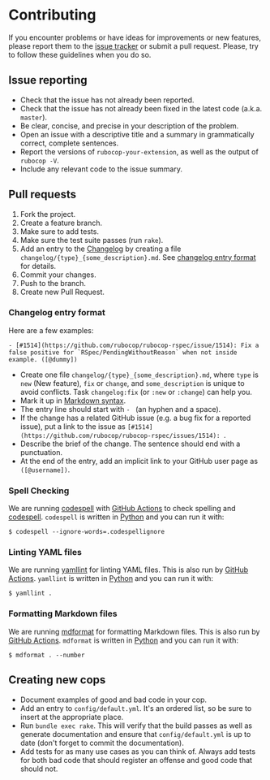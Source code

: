 # Contributing

If you encounter problems or have ideas for improvements or new features, please report them to the [issue tracker](https://github.com/dummy/rubocop-your-extension/issues) or submit a pull request. Please, try to follow these guidelines when you do so.

## Issue reporting

- Check that the issue has not already been reported.
- Check that the issue has not already been fixed in the latest code (a.k.a. `master`).
- Be clear, concise, and precise in your description of the problem.
- Open an issue with a descriptive title and a summary in grammatically correct, complete sentences.
- Report the versions of `rubocop-your-extension`, as well as the output of `rubocop -V`.
- Include any relevant code to the issue summary.

## Pull requests

1. Fork the project.
2. Create a feature branch.
3. Make sure to add tests.
4. Make sure the test suite passes (run `rake`).
5. Add an entry to the [Changelog](https://github.com/dummy/rubocop-your-extension/blob/master/CHANGELOG.md) by creating a file `changelog/{type}_{some_description}.md`. See [changelog entry format](#changelog-entry-format) for details.
6. Commit your changes.
7. Push to the branch.
8. Create new Pull Request.

### Changelog entry format

Here are a few examples:

```
- [#1514](https://github.com/rubocop/rubocop-rspec/issue/1514): Fix a false positive for `RSpec/PendingWithoutReason` when not inside example. ([@dummy])
```

- Create one file `changelog/{type}_{some_description}.md`, where `type` is `new` (New feature), `fix` or `change`, and `some_description` is unique to avoid conflicts. Task `changelog:fix` (or `:new` or `:change`) can help you.
- Mark it up in [Markdown syntax][1].
- The entry line should start with `- ` (an hyphen and a space).
- If the change has a related GitHub issue (e.g. a bug fix for a reported issue), put a link to the issue as `[#1514](https://github.com/rubocop/rubocop-rspec/issues/1514): `.
- Describe the brief of the change. The sentence should end with a punctuation.
- At the end of the entry, add an implicit link to your GitHub user page as `([@username])`.

### Spell Checking

We are running [codespell](https://github.com/codespell-project/codespell) with [GitHub Actions](https://github.com/dummy/rubocop-your-extension/blob/master/.github/workflows/codespell.yml) to check spelling and
[codespell](https://pypi.org/project/codespell/).
`codespell` is written in [Python](https://www.python.org/) and you can run it with:

```console
$ codespell --ignore-words=.codespellignore
```

### Linting YAML files

We are running [yamllint](https://github.com/adrienverge/yamllint) for linting YAML files. This is also run by [GitHub Actions](https://github.com/dummy/rubocop-your-extension/blob/master/.github/workflows/linting.yml).
`yamllint` is written in [Python](https://www.python.org/) and you can run it with:

```console
$ yamllint .
```

### Formatting Markdown files

We are running [mdformat](https://github.com/executablebooks/mdformat) for formatting Markdown files. This is also run by [GitHub Actions](https://github.com/dummy/rubocop-your-extension/blob/master/.github/workflows/linting.yml).
`mdformat` is written in [Python](https://www.python.org/) and you can run it with:

```console
$ mdformat . --number
```

## Creating new cops

- Document examples of good and bad code in your cop.
- Add an entry to `config/default.yml`. It's an ordered list, so be sure to insert at the appropriate place.
- Run `bundle exec rake`. This will verify that the build passes as well as generate documentation and ensure that `config/default.yml` is up to date (don't forget to commit the documentation).
- Add tests for as many use cases as you can think of. Always add tests for both bad code that should register an offense and good code that should not.

[1]: https://daringfireball.net/projects/markdown/syntax
